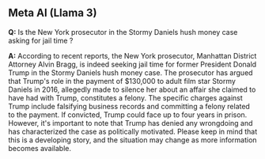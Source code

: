 ## Meta AI (Llama 3)

**Q:** Is the New York prosecutor in the Stormy Daniels hush money case asking for jail time ?

**A:** According to recent reports, the New York prosecutor, Manhattan District Attorney Alvin Bragg, is indeed seeking jail time for former President Donald Trump in the Stormy Daniels hush money case. The prosecutor has argued that Trump's role in the payment of $130,000 to adult film star Stormy Daniels in 2016, allegedly made to silence her about an affair she claimed to have had with Trump, constitutes a felony.
The specific charges against Trump include falsifying business records and committing a felony related to the payment. If convicted, Trump could face up to four years in prison. However, it's important to note that Trump has denied any wrongdoing and has characterized the case as politically motivated.
Please keep in mind that this is a developing story, and the situation may change as more information becomes available.
